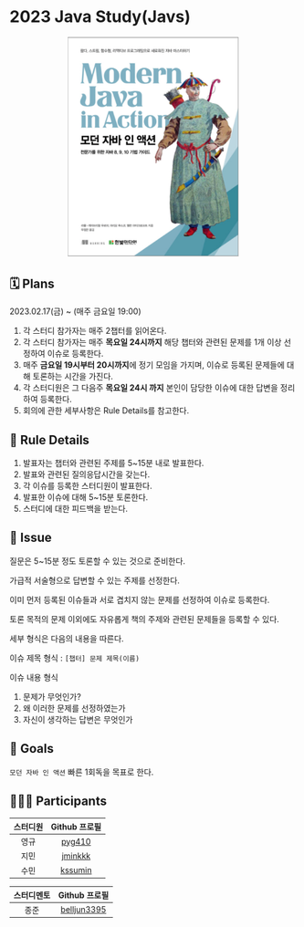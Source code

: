 # 2023 Java Study(Javs)

<div align="center">
  <img src="./modern-java-in-action-book-cover.png" alt="Modern Java in Action Book Cover" width="300">
</div>

## 🗓 Plans

2023.02.17(금) ~ (매주 금요일 19:00)

1. 각 스터디 참가자는 매주 2챕터를 읽어온다.
2. 각 스터디 참가자는 매주 **목요일 24시까지** 해당 챕터와 관련된 문제를 1개 이상 선정하여 이슈로 등록한다.
3. 매주 **금요일 19시부터 20시까지**에 정기 모임을 가지며, 이슈로 등록된 문제들에 대해 토론하는 시간을 가진다.
4. 각 스터디원은 그 다음주 **목요일 24시 까지** 본인이 담당한 이슈에 대한 답변을 정리하여 등록한다.
5. 회의에 관한 세부사항은 Rule Details를 참고한다.

## 🤝 Rule Details

1. 발표자는 챕터와 관련된 주제를 5~15분 내로 발표한다.
2. 발표와 관련된 질의응답시간을 갖는다.
3. 각 이슈를 등록한 스터디원이 발표한다.
4. 발표한 이슈에 대해 5~15분 토론한다.
5. 스터디에 대한 피드백을 받는다.

## 📌 Issue

질문은 5~15분 정도 토론할 수 있는 것으로 준비한다.

가급적 서술형으로 답변할 수 있는 주제를 선정한다.

이미 먼저 등록된 이슈들과 서로 겹치지 않는 문제를 선정하여 이슈로 등록한다.

토론 목적의 문제 이외에도 자유롭게 책의 주제와 관련된 문제들을 등록할 수 있다.

세부 형식은 다음의 내용을 따른다.

이슈 제목 형식 : `[챕터] 문제 제목(이름)`

이슈 내용 형식
1. 문제가 무엇인가?
2. 왜 이러한 문제를 선정하였는가
3. 자신이 생각하는 답변은 무엇인가

## 🚀 Goals

`모던 자바 인 액션` 빠른 1회독을 목표로 한다.

## 🙋🏻‍♂️ Participants

| 스터디원 |                  Github 프로필                  |
| :------: | :---------------------------------------------: |
|  영규  |   [pyg410](https://github.com/pyg410)   |
|    지민    |     [jminkkk](https://github.com/jminkkk)     |
|   수민   |      [kssumin](https://github.com/kssumin)      |

| 스터디멘토 |                  Github 프로필                  |
| :------: | :---------------------------------------------: |
|   종준   | [belljun3395](https://github.com/belljun3395) |
